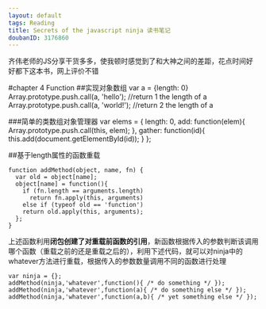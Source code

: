 ```yaml
---
layout: default
tags: Reading
title: Secrets of the javascript ninja 读书笔记
doubanID: 3176860
---
```

齐伟老师的JS分享干货多多，使我顿时感觉到了和大神之间的差距，花点时间好好都下这本书，网上评价不错

#chapter 4 Function
##实现对象数组
    var a = {length: 0}
    Array.prototype.push.call(a, 'hello');  //return 1 the length of a 
    Array.prototype.push.call(a, 'world!'); //return 2 the length of a

###简单的类数组对象管理器
    var elems = {
      length: 0,
      add: function(elem){
        Array.prototype.push.call(this, elem);
      },
      gather: function(id){
        this.add(document.getElementById(id));
      }
    };

##基于length属性的函数重载

    function addMethod(object, name, fn) {
      var old = object[name];
      object[name] = function(){
        if (fn.length == arguments.length)
          return fn.apply(this, arguments)
        else if (typeof old == 'function')
        return old.apply(this, arguments);
      };
    }
    
上述函数利用**闭包创建了对重载前函数的引用**，新函数根据传入的参数判断该调用哪个函数（重载之前的还是重载之后的），利用下述代码，就可以对ninja中的whatever方法进行重载，根据传入的参数数量调用不同的函数进行处理

    var ninja = {};
    addMethod(ninja,'whatever',function(){ /* do something */ });
    addMethod(ninja,'whatever',function(a){ /* do something else */ });
    addMethod(ninja,'whatever',function(a,b){ /* yet something else */ });
